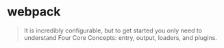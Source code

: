 # webpack

> It is incredibly configurable, but to get started you only need to understand Four Core Concepts: entry, output, loaders, and plugins.